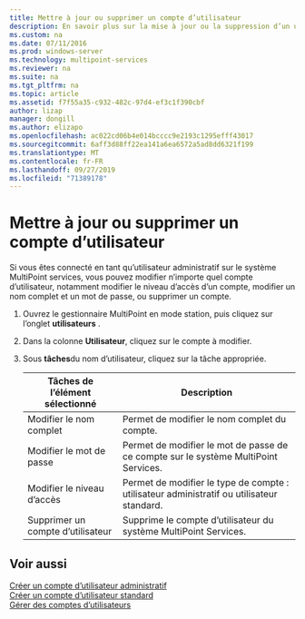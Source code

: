 ```yaml
---
title: Mettre à jour ou supprimer un compte d’utilisateur
description: En savoir plus sur la mise à jour ou la suppression d’un utilisateur dans MultiPoint services
ms.custom: na
ms.date: 07/11/2016
ms.prod: windows-server
ms.technology: multipoint-services
ms.reviewer: na
ms.suite: na
ms.tgt_pltfrm: na
ms.topic: article
ms.assetid: f7f55a35-c932-482c-97d4-ef3c1f390cbf
author: lizap
manager: dongill
ms.author: elizapo
ms.openlocfilehash: ac022cd06b4e014bcccc9e2193c1295efff43017
ms.sourcegitcommit: 6aff3d88ff22ea141a6ea6572a5ad8dd6321f199
ms.translationtype: MT
ms.contentlocale: fr-FR
ms.lasthandoff: 09/27/2019
ms.locfileid: "71389178"
---
```

# <a name="update-or-delete-a-user-account"></a>Mettre à jour ou supprimer un compte d’utilisateur
Si vous êtes connecté en tant qu’utilisateur administratif sur le système MultiPoint services, vous pouvez modifier n’importe quel compte d’utilisateur, notamment modifier le niveau d’accès d’un compte, modifier un nom complet et un mot de passe, ou supprimer un compte.  
  
1.  Ouvrez le gestionnaire MultiPoint en mode station, puis cliquez sur l’onglet **utilisateurs** .  
  
2.  Dans la colonne **Utilisateur**, cliquez sur le compte à modifier.  
  
3.  Sous **tâches**du nom d’utilisateur, cliquez sur la tâche appropriée.  
  
    |Tâches de l’élément sélectionné|Description|  
    |----------------------|---------------|  
    |Modifier le nom complet|Permet de modifier le nom complet du compte.|  
    |Modifier le mot de passe|Permet de modifier le mot de passe de ce compte sur le système MultiPoint Services.|  
    |Modifier le niveau d’accès|Permet de modifier le type de compte : utilisateur administratif ou utilisateur standard.|  
    |Supprimer un compte d’utilisateur|Supprime le compte d’utilisateur du système MultiPoint Services.|  
  
## <a name="see-also"></a>Voir aussi  
[Créer un compte d’utilisateur administratif](Create-an-Administrative-User-Account.md)  
[Créer un compte d’utilisateur standard](Create-a-Standard-User-Account.md)  
[Gérer des comptes d’utilisateurs](Manage-User-Accounts.md)